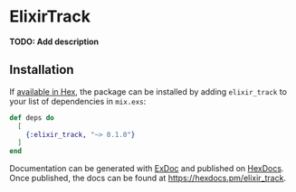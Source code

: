 # ElixirTrack

**TODO: Add description**

## Installation

If [available in Hex](https://hex.pm/docs/publish), the package can be installed
by adding `elixir_track` to your list of dependencies in `mix.exs`:

```elixir
def deps do
  [
    {:elixir_track, "~> 0.1.0"}
  ]
end
```

Documentation can be generated with [ExDoc](https://github.com/elixir-lang/ex_doc)
and published on [HexDocs](https://hexdocs.pm). Once published, the docs can
be found at <https://hexdocs.pm/elixir_track>.

